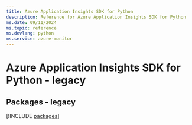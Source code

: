```yaml
---
title: Azure Application Insights SDK for Python
description: Reference for Azure Application Insights SDK for Python
ms.date: 09/11/2024
ms.topic: reference
ms.devlang: python
ms.service: azure-monitor
---
```

# Azure Application Insights SDK for Python - legacy
## Packages - legacy
[!INCLUDE [packages](application-insights-index.md)]